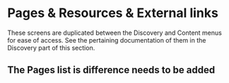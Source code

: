 # Pages & Resources & External links

These screens are duplicated between the Discovery and Content menus for ease of access. See the pertaining documentation of them in the Discovery part of this section.

## The Pages list is difference needs to be added
